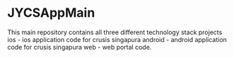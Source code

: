# JYCSAppMain
This main repository contains all three different technology stack projects
ios - ios application code for crusis singapura
android - android application code for crusis singapura
web - web portal code.
